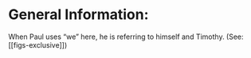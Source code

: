 # General Information:

When Paul uses “we” here, he is referring to himself and Timothy. (See: [[figs-exclusive]])